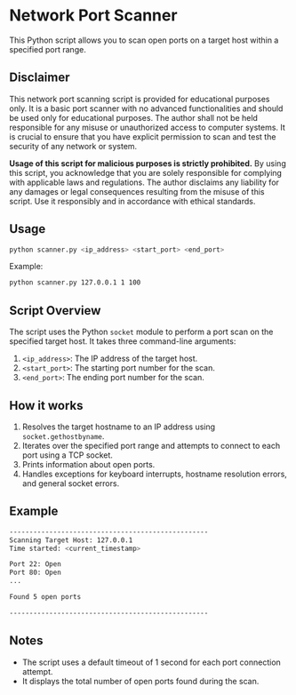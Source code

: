 
# Network Port Scanner

This Python script allows you to scan open ports on a target host within a specified port range. 

## Disclaimer
This network port scanning script is provided for educational purposes only. It is a basic port scanner with no advanced functionalities and should be used only for educational purposes. The author shall not be held responsible for any misuse or unauthorized access to computer systems. It is crucial to ensure that you have explicit permission to scan and test the security of any network or system.

**Usage of this script for malicious purposes is strictly prohibited.**
By using this script, you acknowledge that you are solely responsible for complying with applicable laws and regulations. The author disclaims any liability for any damages or legal consequences resulting from the misuse of this script.
Use it responsibly and in accordance with ethical standards.


## Usage

```bash
python scanner.py <ip_address> <start_port> <end_port>
```

Example:

```bash
python scanner.py 127.0.0.1 1 100
```

## Script Overview

The script uses the Python `socket` module to perform a port scan on the specified target host. It takes three command-line arguments:

1. `<ip_address>`: The IP address of the target host.
2. `<start_port>`: The starting port number for the scan.
3. `<end_port>`: The ending port number for the scan.

## How it works

1. Resolves the target hostname to an IP address using `socket.gethostbyname`.
2. Iterates over the specified port range and attempts to connect to each port using a TCP socket.
3. Prints information about open ports.
4. Handles exceptions for keyboard interrupts, hostname resolution errors, and general socket errors.

## Example

```bash
--------------------------------------------------
Scanning Target Host: 127.0.0.1
Time started: <current_timestamp>

Port 22: Open
Port 80: Open
...

Found 5 open ports

--------------------------------------------------
```

## Notes

- The script uses a default timeout of 1 second for each port connection attempt.
- It displays the total number of open ports found during the scan.



